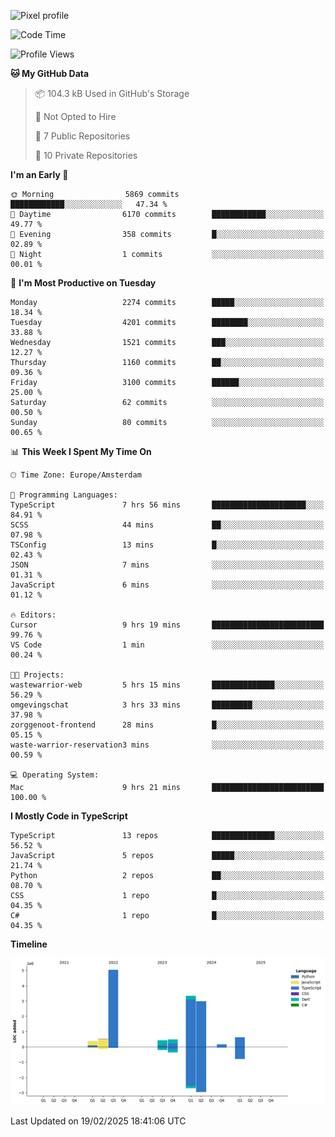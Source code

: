 ![Pixel profile](https://pixel-profile.vercel.app/api/github-stats?username=Atchferox&screen_effect=true&theme=rainbow
)


<!--START_SECTION:waka-->
![Code Time](http://img.shields.io/badge/Code%20Time-540%20hrs%205%20mins-blue)

![Profile Views](http://img.shields.io/badge/Profile%20Views-0-blue)

**🐱 My GitHub Data** 

> 📦 104.3 kB Used in GitHub's Storage 
 > 
> 🚫 Not Opted to Hire
 > 
> 📜 7 Public Repositories 
 > 
> 🔑 10 Private Repositories 
 > 
**I'm an Early 🐤** 

```text
🌞 Morning                5869 commits        ████████████░░░░░░░░░░░░░   47.34 % 
🌆 Daytime                6170 commits        ████████████░░░░░░░░░░░░░   49.77 % 
🌃 Evening                358 commits         █░░░░░░░░░░░░░░░░░░░░░░░░   02.89 % 
🌙 Night                  1 commits           ░░░░░░░░░░░░░░░░░░░░░░░░░   00.01 % 
```
📅 **I'm Most Productive on Tuesday** 

```text
Monday                   2274 commits        █████░░░░░░░░░░░░░░░░░░░░   18.34 % 
Tuesday                  4201 commits        ████████░░░░░░░░░░░░░░░░░   33.88 % 
Wednesday                1521 commits        ███░░░░░░░░░░░░░░░░░░░░░░   12.27 % 
Thursday                 1160 commits        ██░░░░░░░░░░░░░░░░░░░░░░░   09.36 % 
Friday                   3100 commits        ██████░░░░░░░░░░░░░░░░░░░   25.00 % 
Saturday                 62 commits          ░░░░░░░░░░░░░░░░░░░░░░░░░   00.50 % 
Sunday                   80 commits          ░░░░░░░░░░░░░░░░░░░░░░░░░   00.65 % 
```


📊 **This Week I Spent My Time On** 

```text
🕑︎ Time Zone: Europe/Amsterdam

💬 Programming Languages: 
TypeScript               7 hrs 56 mins       █████████████████████░░░░   84.91 % 
SCSS                     44 mins             ██░░░░░░░░░░░░░░░░░░░░░░░   07.98 % 
TSConfig                 13 mins             █░░░░░░░░░░░░░░░░░░░░░░░░   02.43 % 
JSON                     7 mins              ░░░░░░░░░░░░░░░░░░░░░░░░░   01.31 % 
JavaScript               6 mins              ░░░░░░░░░░░░░░░░░░░░░░░░░   01.12 % 

🔥 Editors: 
Cursor                   9 hrs 19 mins       █████████████████████████   99.76 % 
VS Code                  1 min               ░░░░░░░░░░░░░░░░░░░░░░░░░   00.24 % 

🐱‍💻 Projects: 
wastewarrior-web         5 hrs 15 mins       ██████████████░░░░░░░░░░░   56.29 % 
omgevingschat            3 hrs 33 mins       █████████░░░░░░░░░░░░░░░░   37.98 % 
zorggenoot-frontend      28 mins             █░░░░░░░░░░░░░░░░░░░░░░░░   05.15 % 
waste-warrior-reservation3 mins              ░░░░░░░░░░░░░░░░░░░░░░░░░   00.59 % 

💻 Operating System: 
Mac                      9 hrs 21 mins       █████████████████████████   100.00 % 
```

**I Mostly Code in TypeScript** 

```text
TypeScript               13 repos            ██████████████░░░░░░░░░░░   56.52 % 
JavaScript               5 repos             █████░░░░░░░░░░░░░░░░░░░░   21.74 % 
Python                   2 repos             ██░░░░░░░░░░░░░░░░░░░░░░░   08.70 % 
CSS                      1 repo              █░░░░░░░░░░░░░░░░░░░░░░░░   04.35 % 
C#                       1 repo              █░░░░░░░░░░░░░░░░░░░░░░░░   04.35 % 
```



**Timeline**

![Lines of Code chart](https://raw.githubusercontent.com/Atchferox/Atchferox/main/assets/bar_graph.png)


 Last Updated on 19/02/2025 18:41:06 UTC
<!--END_SECTION:waka-->
